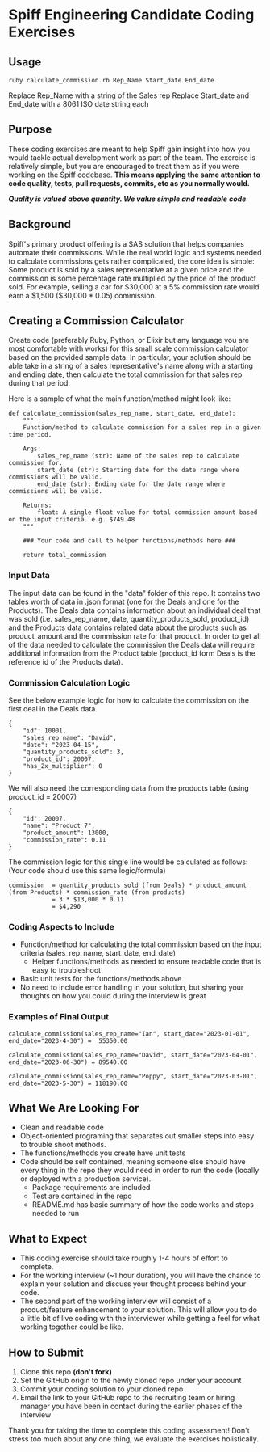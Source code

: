 # Spiff Engineering Candidate Coding Exercises

## Usage

`ruby calculate_commission.rb Rep_Name Start_date End_date`

Replace Rep_Name with a string of the Sales rep
Replace Start_date and End_date with a 8061 ISO date string each

## Purpose
These coding exercises are meant to help Spiff gain insight into how you would tackle actual development work as part of the team. The exercise is relatively simple, but you are encouraged to treat them as if you were working on the Spiff codebase. **This means applying the same attention to code quality, tests, pull requests, commits, etc as you normally would.** 

**_Quality is valued above quantity. We value simple and readable code_**

## Background

Spiff's primary product offering is a SAS solution that helps companies automate their commissions. While the real world logic and systems needed to calculate commissions gets rather complicated, the core idea is simple: Some product is sold by a sales representative at a given price and the commission is some percentage rate multiplied by the price of the product sold. For example, selling a car for \$30,000 at a 5\% commission rate would earn a \$1,500 (\$30,000 * 0.05) commission.

## Creating a Commission Calculator

Create code (preferably Ruby, Python, or Elixir but any language you are most comfortable with works) for this small scale commission calculator based on the provided sample data. In particular, your solution should be able take in a string of a sales representative's name along with a starting and ending date, then calculate the total commission for that sales rep during that period.

Here is a sample of what the main function/method might look like:

```{python}
def calculate_commission(sales_rep_name, start_date, end_date):
    """
    Function/method to calculate commission for a sales rep in a given time period.

    Args:
        sales_rep_name (str): Name of the sales rep to calculate commission for.
        start_date (str): Starting date for the date range where commissions will be valid.
        end_date (str): Ending date for the date range where commissions will be valid.

    Returns:
        float: A single float value for total commission amount based on the input criteria. e.g. $749.48
    """

    ### Your code and call to helper functions/methods here ###

    return total_commission
```

### Input Data

The input data can be found in the "data" folder of this repo. It contains two tables worth of data in .json format (one for the Deals and one for the Products). The Deals data contains information about an individual deal that was sold (i.e. sales_rep_name, date, quantity_products_sold, product_id) and the Products data contains related data about the products such as product_amount and the commission rate for that product. In order to get all of the data needed to calculate the commission the Deals data will require additional information from the Product table (product_id form Deals is the reference id of the Products data).

### Commission Calculation Logic

See the below example logic for how to calculate the commission on the first deal in the Deals data.

```{json}
{
    "id": 10001,
    "sales_rep_name": "David",
    "date": "2023-04-15",
    "quantity_products_sold": 3,
    "product_id": 20007,
    "has_2x_multiplier": 0
}
```

We will also need the corresponding data from the products table (using product_id = 20007)

```{json}
{
    "id": 20007,
    "name": "Product_7",
    "product_amount": 13000,
    "commission_rate": 0.11
}
```

The commission logic for this single line would be calculated as follows:
(Your code should use this same logic/formula)

```{math}
commission  = quantity_products sold (from Deals) * product_amount (from Products) * commission_rate (from products)
            = 3 * $13,000 * 0.11
            = $4,290
```

### Coding Aspects to Include

* Function/method for calculating the total commission based on the input criteria (sales_rep_name, start_date, end_date)
  * Helper functions/methods as needed to ensure readable code that is easy to troubleshoot
* Basic unit tests for the functions/methods above
* No need to include error handling in your solution, but sharing your thoughts on how you could during the interview is great

### Examples of Final Output

```{python}
calculate_commission(sales_rep_name="Ian", start_date="2023-01-01", end_date="2023-4-30") =  55350.00

calculate_commission(sales_rep_name="David", start_date="2023-04-01", end_date="2023-06-30") = 89540.00

calculate_commission(sales_rep_name="Poppy", start_date="2023-03-01", end_date="2023-5-30") = 118190.00
```

## What We Are Looking For

* Clean and readable code
* Object-oriented programing that separates out smaller steps into easy to trouble shoot methods.
* The functions/methods you create have unit tests
* Code should be self contained, meaning someone else should have every thing in the repo they would need in order to run the code (locally or deployed with a production service).
  * Package requirements are included
  * Test are contained in the repo
  * README.md has basic summary of how the code works and steps needed to run

## What to Expect

* This coding exercise should take roughly 1-4 hours of effort to complete.
* For the working interview (~1 hour duration), you will have the chance to explain your solution and discuss your thought process behind your code.
* The second part of the working interview will consist of a product/feature enhancement to your solution. This will allow you to do a little bit of live coding with the interviewer while getting a feel for what working together could be like.


## How to Submit

1. Clone this repo **(don't fork)**
2. Set the GitHub origin to the newly cloned repo under your account
3. Commit your coding solution to your cloned repo
4. Email the link to your GitHub repo to the recruiting team or hiring manager you have been in contact during the earlier phases of the interview

Thank you for taking the time to complete this coding assessment! Don't stress too much about any one thing, we evaluate the exercises holistically.
